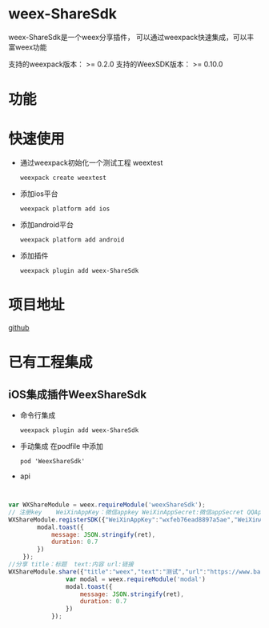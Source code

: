 # weex-ShareSdk
weex-ShareSdk是一个weex分享插件， 可以通过weexpack快速集成，可以丰富weex功能

支持的weexpack版本： >= 0.2.0
支持的WeexSDK版本： >= 0.10.0

# 功能

# 快速使用
- 通过weexpack初始化一个测试工程 weextest
   ```
   weexpack create weextest
   ```
- 添加ios平台
  ```
  weexpack platform add ios
  ```
- 添加android平台
  ```
  weexpack platform add android
  ```
- 添加插件
  ```
  weexpack plugin add weex-ShareSdk
  ```
# 项目地址
[github](https://github.com/WUBOSS/weex-ShareSdk.git)

# 已有工程集成
## iOS集成插件WeexShareSdk
- 命令行集成
  ```
  weexpack plugin add weex-ShareSdk
  ```
- 手动集成
  在podfile 中添加
  ```
  pod 'WeexShareSdk'
  ```
- api
```javascript


var WXShareModule = weex.requireModule('weexShareSdk');
// 注册key    WeiXinAppKey：微信appkey WeiXinAppSecret:微信appSecret QQAppKey:qq appKey QQAppSecret: qq AppSecret
WXShareModule.registerSDK({"WeiXinAppKey":"wxfeb76ead8897a5ae","WeiXinAppSecret":"47386f68c9627ba55cebfc98283f74b6","QQAppKey":"1105424297","QQAppSecret":"Pp45uyixguxIMhk5"},function(ret) {
        modal.toast({
            message: JSON.stringify(ret),
            duration: 0.7
        })
    });
//分享 title：标题  text:内容 url:链接
WXShareModule.share({"title":"weex","text":"测试","url":"https://www.baidu.com"},function (ret) {
                var modal = weex.requireModule('modal')
                modal.toast({
                    message: JSON.stringify(ret),
                    duration: 0.7
                })
            });

```

  
